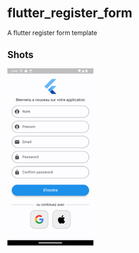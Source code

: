 # flutter_register_form

A flutter register form template

## Shots
 <div class="row">
  <div class="column">
   <img src="assets/images/Screenshot_1717775073.png"  height="400"/>
   </div>
</div>